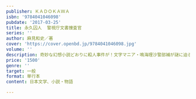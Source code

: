 ```yaml
---
publisher: ＫＡＤＯＫＡＷＡ
isbn: '9784041046098'
pubdate: '2017-03-25'
title: 永久囚人  警視庁文書捜査官
series: ''
author: 麻見和史／著
cover: 'https://cover.openbd.jp/9784041046098.jpg'
volume: ''
description: 奇妙な幻想小説どおりに殺人事件が！文字マニア・鳴海理沙警部補が謎に迫る
price: '1500'
genre: ''
target: 一般
format: 単行本
content: 日本文学、小説・物語

---
```

